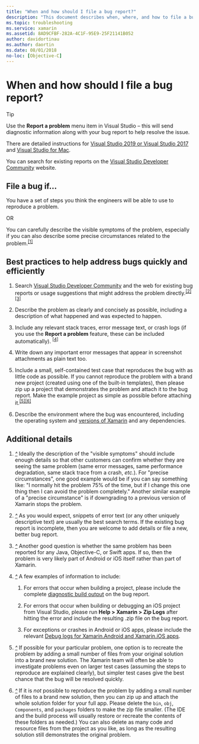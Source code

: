 ```yaml
---
title: "When and how should I file a bug report?"
description: "This document describes when, where, and how to file a bug report. It also provides bug report best practices that enable engineers to best diagnose the problem."
ms.topic: troubleshooting
ms.service: xamarin
ms.assetid: 8AD9CFBF-282A-4C1F-95E9-25F21141B052
author: davidortinau
ms.author: daortin
ms.date: 08/01/2018
no-loc: [Objective-C]
---
```


# When and how should I file a bug report?

> [!TIP]
> Use the **Report a problem** menu item in Visual Studio &ndash; this will send
> diagnostic information along with your bug report to help resolve the issue.
>
> There are detailed instructions for
> [Visual Studio 2019 or Visual Studio 2017](/visualstudio/ide/how-to-report-a-problem-with-visual-studio)
> and [Visual Studio for Mac](/visualstudio/mac/report-a-problem).
>
> You can search for existing reports on the [Visual Studio Developer Community](https://developercommunity.visualstudio.com/) website.

## File a bug if...

You have a set of steps you think the engineers will be able to use to reproduce a problem.

OR

You can carefully describe the visible symptoms of the problem, especially if you can also describe some precise circumstances related to the problem.<sup>[[1]](#note-1)</sup>

## Best practices to help address bugs quickly and efficiently

1. <a name="ref-1"></a>Search [Visual Studio Developer Community](https://developercommunity.visualstudio.com/) and the web for existing bug reports or usage suggestions that might address the problem directly.<sup>[[2]](#note-2)</sup><sup>[[3]](#note-3)</sup>

1. <a name="ref-2"></a>Describe the problem as clearly and concisely as possible, including a description of what happened and was expected to happen.

1. <a name="ref-3"></a>Include any relevant stack traces, error message text, or crash logs (if you use the **Report a problem** feature, these can be included automatically). <sup>[[4]](#note-4)</sup>

1. <a name="ref-4"></a>Write down any important error messages that appear in screenshot attachments as plain text too.

1. <a name="ref-5"></a>Include a small, self-contained test case that reproduces the bug with as little code as possible.  If you cannot reproduce the problem with a brand new project (created using one of the built-in templates), then please zip up a project that demonstrates the problem and attach it to the bug report.  Make the example project as simple as possible before attaching it.<sup>[[5]](#note-5)</sup><sup>[[6]](#note-6)</sup>

1. <a name="ref-6"></a>Describe the environment where the bug was encountered, including the operating system and [versions of Xamarin](~/cross-platform/troubleshooting/questions/version-logs.md) and any dependencies.

## Additional details

1. <a name="note-1"></a>[*^*](#ref-1) Ideally the description of the "visible symptoms" should include enough details so that other customers can confirm whether they are seeing the same problem (same error messages, same performance degradation, same stack trace from a crash, _etc._). For "precise circumstances", one good example would be if you can say something like: "I normally hit the problem 75% of the time, but if I change this one thing then I can avoid the problem completely." Another similar example of a "precise circumstance" is if downgrading to a previous version of Xamarin stops the problem.

1. <a name="note-2"></a>[*^*](#ref-2) As you would expect, snippets of error text (or any other uniquely descriptive text) are usually the best search terms. If the existing bug report is incomplete, then you are welcome to add details or file a new, better bug report.

1. <a name="note-3"></a>[*^*](#ref-3) Another good question is whether the same problem has been reported for any Java, Objective-C, or Swift apps. If so, then the problem is very likely part of Android or iOS itself rather than part of Xamarin.

1. <a name="note-4"></a>[*^*](#ref-4) A few examples of information to include:

    1. For errors that occur when building a project, please include the complete [diagnostic build output](~/android/troubleshooting/troubleshooting.md#Diagnostic_MSBuild_Output) on the bug report.

    1. For errors that occur when building or debugging an iOS project from Visual Studio, please run **Help > Xamarin > Zip Logs** after hitting the error and include the resulting .zip file on the bug report.

    1. For exceptions or crashes in Android or iOS apps, please include the relevant [Debug logs for Xamarin.Android and Xamarin.iOS apps](~/cross-platform/troubleshooting/questions/version-logs.md#debug-logs-for-xamarin-apps).

1. <a name="note-5"></a>[*^*](#ref-5) If possible for your particular problem, one option is to recreate the problem by adding a small number of files from your original solution into a brand new solution. The Xamarin team will often be able to investigate problems even on larger test cases (assuming the steps to reproduce are explained clearly), but simpler test cases give the best chance that the bug will be resolved quickly.

1. <a name="note-6"></a>[*^*](#ref-6) If it is _not_ possible to reproduce the problem by adding a small number of files to a brand new solution, then you can zip up and attach the whole solution folder for your full app. Please delete the `bin`, `obj`, `Components`, and `packages` folders to make the zip file smaller. (The IDE and the build process will usually restore or recreate the contents of these folders as needed.) You can also delete as many code and resource files from the project as you like, as long as the resulting solution still demonstrates the original problem.